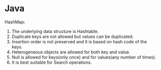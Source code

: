 # Java
HashMap:
1. The underlying data structure is Hashtable. 
2. Duplicate keys are not allowed but values can be duplicated. 
3. Insertion order is not preserved and it is based on hash code of the keys. 
4. Heterogeneous objects are allowed for both key and value. 
5. Null is allowed for keys(only once) and for values(any number of times). 
6. It is best suitable for Search operations. 
